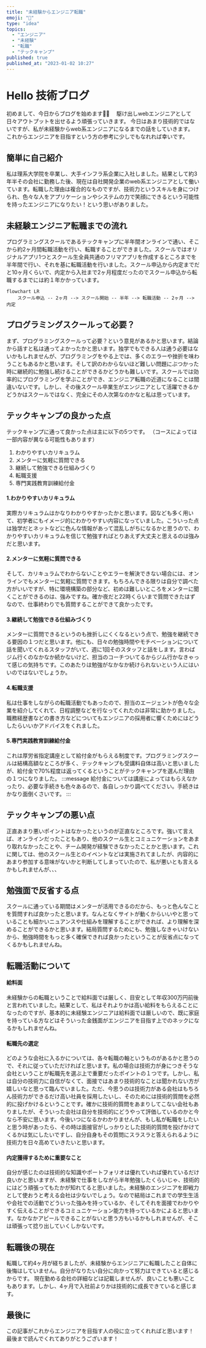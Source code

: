 ```yaml
---
title: "未経験からエンジニア転職"
emoji: "🎉"
type: "idea"
topics:
  - "エンジニア"
  - "未経験"
  - "転職"
  - "テックキャンプ"
published: true
published_at: "2023-01-02 10:27"
---
```


# Hello 技術ブログ
初めまして、今日からブログを始めます🙇‍♂️　
駆け出しwebエンジニアとして日々アウトプットを出せるよう頑張っていきます。
今日はあまり技術的ではないですが、私が未経験からweb系エンジニアになるまでの話をしていきます。
これからエンジニアを目指すという方の参考に少しでもなれれば幸いです。
## 簡単に自己紹介
私は理系大学院を卒業し、大手インフラ系企業に入社しました。結果として約3年半その会社に勤務した後、現在は自社開発企業のweb系エンジニアとして働いています。転職した理由は複合的なものですが、技術力というスキルを身につけられ、色々な人をアプリケーションやシステムの力で笑顔にできるという可能性を持ったエンジニアになりたい！という思いがありました。
## 未経験エンジニア転職までの流れ
プログラミングスクールであるテックキャンプに半年間オンラインで通い、そこから約2ヶ月間転職活動を行い、転職することができました。スクールではオリジナルアプリ1つとスクール生全員共通のフリマアプリを作成するところまでを半年間で行い、それを基に転職活動を行いました。スクール申込から内定までだと10ヶ月くらいで、内定から入社まで2ヶ月程度だったのでスクール申込から転職するまでには約１年かかっています。

```mermaid
flowchart LR
    スクール申込 -- 2ヶ月 --> スクール開始 -- 半年 --> 転職活動 -- 2ヶ月 --> 内定
```
## プログラミングスクールって必要？
まず、プログラミングスクールって必要？という意見があるかと思います。結論から話すと私は通ってよかったかと思います。独学でもできる人は通う必要はないかもしれませんが、プログラミングをやる上では、多くのエラーや挫折を味わうこともあるかと思います。そして訳のわからないほど難しい問題にぶつかった時に継続的に勉強し続けることができるかどうかも難しいです。スクールでは効率的にプログラミングを学ぶことができ、エンジニア転職の近道になることは間違いないです。しかし、その後スクール卒業生がエンジニアとして活躍できるかどうかはスクールではなく、完全にその人次第なのかなと私は思っています。
## テックキャンプの良かった点
テックキャンプに通って良かった点は主に以下の5つです。
（コースによっては一部内容が異なる可能性もあります）
1. わかりやすいカリキュラム
2. メンターに気軽に質問できる
3. 継続して勉強できる仕組みづくり
4. 転職支援
5. 専門実践教育訓練給付金
#### 1.わかりやすいカリキュラム
実際カリキュラムはかなりわかりやすかったかと思います。図なども多く用いて、初学者にもイメージ的にわかりやすい内容になっていました。こういった点は独学だとネットなどに色んな情報があって混乱しがちになるかと思うので、わかりやすいカリキュラムを信じて勉強すればとりあえず大丈夫と思えるのは強みだと思います。
#### 2.メンターに気軽に質問できる
そして、カリキュラムでわからないことやエラーを解決できない場合には、オンラインでもメンターに気軽に質問できます。もちろんできる限りは自分で調べた方がいいですが、特に環境構築の部分など、初めは難しいところをメンターに聞くことができるのは、強みですね。確か夜だと22時くらいまで質問できたはずなので、仕事終わりでも質問することができて良かったです。
#### 3.継続して勉強できる仕組みづくり
メンターに質問できるというのも挫折しにくくなるという点で、勉強を継続できる要因の１つだと思います。他にも、日々の勉強時間やモチベーションについて話を聞いてくれるスタッフがいて、週に1回そのスタッフと話をします。言わばジム行くのなかなか続かないけど、担当のコーチついてるからジム行かなきゃって感じの気持ちです。このあたりは勉強がなかなか続けられないという人にはいいのではないでしょうか。
#### 4.転職支援
私は仕事をしながらの転職活動でもあったので、担当のエージェントが色々な企業を紹介してくれて、日程調整などを行なってくれたのは非常に助かりました。職務経歴書などの書き方などについてもエンジニアの採用者に響くためにはどうしたらいいかアドバイスをくれました。
#### 5.専門実践教育訓練給付金
これは厚労省指定講座として給付金がもらえる制度です。プログラミングスクールは結構高額なところが多く、テックキャンプも受講料自体は高いと思いましたが、給付金で70%程度は返ってくるということがテックキャンプを選んだ理由の１つになりました。
:::message
給付金については講座によってはもらえなかったり、必要な手続きも色々あるので、各自しっかり調べてください。手続きはかなり面倒くさいです。
:::
## テックキャンプの悪い点
正直あまり悪いポイントはなかったというのが正直なところです。強いて言えば、オンラインだったこともあり、他のスクール生とコミュニケーションをあまり取れなかったことや、チーム開発が経験できなかったことかと思います。これに関しては、他のスクール生とのイベントなどは実施されてましたが、内容的にあまり参加する意味がないかと判断してしまっていたので、私が悪いとも言えるかもしれませんが、、、

## 勉強面で反省する点
スクールに通っている期間はメンターが活用できるのだから、もっと色んなことを質問すれば良かったと思います。なんとなくサイトが動くからいいやと思っていることも細かいニュアンスや仕組みを理解することができれば、より理解を深めることができるかと思います。結局質問するためにも、勉強しなきゃいけないから、勉強時間をもっと多く確保できれば良かったということが反省点になってくるかもしれませんね。

## 転職活動について
#### 給料面
未経験からの転職ということで給料面では厳しく、目安として年収300万円前後と言われていました。結果として、私はそれよりかは高い給料をもらえることになったのですが、基本的に未経験エンジニアは給料面では厳しいので、既に家庭を持っている方などはそういった金銭面がエンジニアを目指す上でのネックになるかもしれませんね。
#### 転職先の選定
どのような会社に入るかについては、各々転職の軸というものがあるかと思うので、それに従っていただければと思います。私の場合は技術力が身につきそうな会社ということが転職先を選ぶ上で重要だったポイントの１つです。しかし、私は自分の技術力に自信がなくて、面接ではあまり技術的なことは聞かれない方が嬉しいなと思って臨んでいました。ただ、今思うのは技術力がある会社はもちろん技術力ができるだけ高い社員を採用したいし、そのためには技術的質問を必然的に投げかけるということです。確かに技術的質問をあまりしてこない会社もありましたが、そういった会社は自分を技術的にどうやって評価しているのかと今なら不安に思います。今後いつになるかわかりませんが、もし私が転職をしたいと思う時があったら、その時は面接官がしっかりとした技術的質問を投げかけてくるかは気にしたいですし、自分自身もその質問にスラスラと答えられるように技術力を日々高めていきたいと思います。
#### 内定獲得するために重要なこと
自分が感じたのは技術的な知識やポートフォリオは優れていれば優れているだけ良いかと思いますが、未経験で仕事をしながら半年勉強したくらいじゃ、技術的にはどう頑張ってもたかが知れてると思いました。未経験のエンジニアを即戦力として使おうと考える会社は少ないでしょう。なので結局はこれまでの学生生活や会社での活動でどういった強みを持っているか、そしてそれを面接でわかりやすく伝えることができるコミュニケーション能力を持っているかによると思います。なかなかアピールできることがないと思う方もいるかもしれませんが、そこは頑張って捻り出していくしかないです。

## 転職後の現在
転職して約4ヶ月が経ちましたが、未経験からエンジニアに転職したこと自体に後悔はしていません。自分がなりたい自分に向かって努力はできていると感じるからです。
現在勤める会社の詳細などは記載しませんが、良いことも悪いこともあります。しかし、4ヶ月で入社前よりかは技術的に成長できていると感じます。

## 最後に
この記事がこれからエンジニアを目指す人の役に立ってくれればと思います！
最後まで読んでくれてありがとうございます！